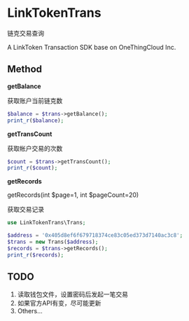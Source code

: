 # LinkTokenTrans
链克交易查询

A LinkToken Transaction SDK base on OneThingCloud Inc.

## Method

**getBalance**

获取账户当前链克数
```php
$balance = $trans->getBalance();
print_r($balance);
```
**getTransCount**

获取帐户交易的次数
```php
$count = $trans->getTransCount();
print_r($count);
```
**getRecords**

getRecords(int $page=1, int $pageCount=20)

获取交易记录

```php
use LinkTokenTrans\Trans;

$address = '0x405d8ef6f679718374ce83c05ed373d7140ac3c8';
$trans = new Trans($address);
$records = $trans->getRecords();
print_r($records);
```
## TODO
1. 读取钱包文件，设置密码后发起一笔交易
2. 如果官方API有变，尽可能更新
3. Others...

